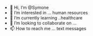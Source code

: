 - 👋 Hi, I’m @Symone
- 👀 I’m interested in ... human resources
- 🌱 I’m currently learning ..healthcare
- 💞️ I’m looking to collaborate on ...
- 📫 How to reach me ... text messages 

<!---
SymoneR/SymoneR is a ✨ special ✨ repository because its `README.md` (this file) appears on your GitHub profile.
You can click the Preview link to take a look at your changes.
--->
